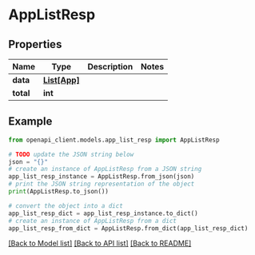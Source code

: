 # AppListResp


## Properties

Name | Type | Description | Notes
------------ | ------------- | ------------- | -------------
**data** | [**List[App]**](App.md) |  | 
**total** | **int** |  | 

## Example

```python
from openapi_client.models.app_list_resp import AppListResp

# TODO update the JSON string below
json = "{}"
# create an instance of AppListResp from a JSON string
app_list_resp_instance = AppListResp.from_json(json)
# print the JSON string representation of the object
print(AppListResp.to_json())

# convert the object into a dict
app_list_resp_dict = app_list_resp_instance.to_dict()
# create an instance of AppListResp from a dict
app_list_resp_from_dict = AppListResp.from_dict(app_list_resp_dict)
```
[[Back to Model list]](../README.md#documentation-for-models) [[Back to API list]](../README.md#documentation-for-api-endpoints) [[Back to README]](../README.md)



